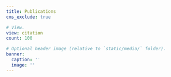 ```yaml
---
title: Publications
cms_exclude: true

# View.
view: citation
count: 100

# Optional header image (relative to `static/media/` folder).
banner:
  caption: ''
  image: ''
---
```

